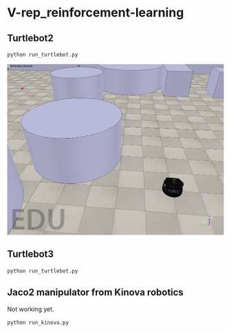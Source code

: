 # V-rep_reinforcement-learning

## Turtlebot2
```bash
python run_turtlebot.py
```
![Alt text](turtlebot_env.png?raw=true)

## Turtlebot3
```bash
python run_turtlebot.py
```

## Jaco2 manipulator from Kinova robotics
Not working yet.
```bash
python run_kinova.py
```
